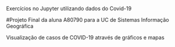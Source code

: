 Exercícios no Jupyter utilizando dados do Covid-19

#Projeto Final da aluna A80790 para a UC de Sistemas Informação Geográfica

Visualização de casos de COVID-19 através de gráficos e mapas